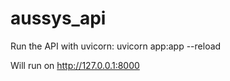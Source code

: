 # aussys_api
 
Run the API with uvicorn: uvicorn app:app --reload

Will run on http://127.0.0.1:8000